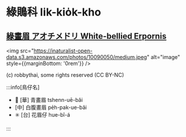 # 綠鵙科 li̍k-kio̍k-kho

## [綠畫眉 アオチメドリ White-bellied Erpornis](https://ebird.org/species/whbyuh1)

<img src="https://inaturalist-open-data.s3.amazonaws.com/photos/10090050/medium.jpeg" alt="image" style={{marginBottom: '0rem'}} />

<p className="image-caption">
(c) robbythai, some rights reserved (CC BY-NC)
</p>

:::info[鳥仔名]

- 🎯 [華] 青畫眉 tshenn-uē-bâi
- [中] 白腹畫眉 pe̍h-pak-ue-bâi
- ✳️ [台] 花眉仔 hue-bî-á

:::
